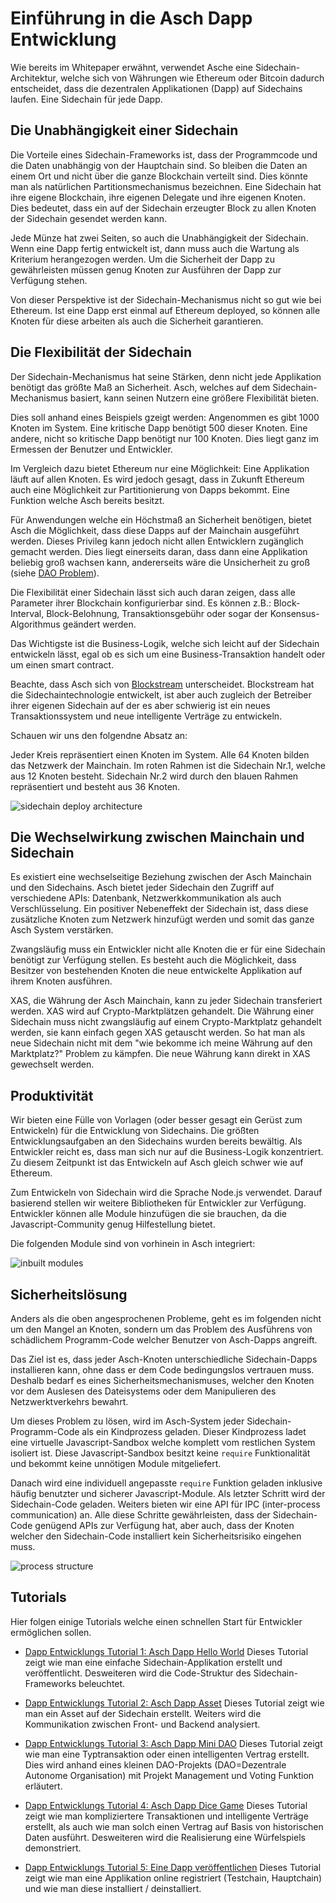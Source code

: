 # Einführung in die Asch Dapp Entwicklung
Wie bereits im Whitepaper erwähnt, verwendet Asche eine Sidechain-Architektur, welche sich von Währungen wie Ethereum oder Bitcoin dadurch entscheidet, dass die dezentralen Applikationen (Dapp) auf Sidechains laufen. Eine Sidechain für jede Dapp.

## Die Unabhängigkeit einer Sidechain

Die Vorteile eines Sidechain-Frameworks ist, dass der Programmcode und die Daten unabhängig von der Hauptchain sind. So bleiben die Daten an einem Ort und nicht über die ganze Blockchain verteilt sind. Dies könnte man als natürlichen Partitionsmechanismus bezeichnen. 
Eine Sidechain hat ihre eigene Blockchain, ihre eigenen Delegate und ihre eigenen Knoten. Dies bedeutet, dass ein auf der Sidechain erzeugter Block zu allen Knoten der Sidechain gesendet werden kann.

Jede Münze hat zwei Seiten, so auch die Unabhängigkeit der Sidechain. Wenn eine Dapp fertig entwickelt ist, dann muss auch die Wartung als Kriterium herangezogen werden. Um die Sicherheit der Dapp zu gewährleisten müssen genug Knoten zur Ausführen der Dapp zur Verfügung stehen.

Von dieser Perspektive ist der Sidechain-Mechanismus nicht so gut wie bei Ethereum. Ist eine Dapp erst einmal auf Ethereum deployed, so können alle Knoten für diese arbeiten als auch die Sicherheit garantieren.


## Die Flexibilität der Sidechain

Der Sidechain-Mechanismus hat seine Stärken, denn nicht jede Applikation benötigt das größte Maß an Sicherheit. Asch, welches auf dem Sidechain-Mechanismus basiert, kann seinen Nutzern eine größere Flexibilität bieten.

Dies soll anhand eines Beispiels gzeigt werden: Angenommen es gibt 1000 Knoten im System. Eine kritische Dapp benötigt 500 dieser Knoten. Eine andere, nicht so kritische Dapp benötigt nur 100 Knoten. Dies liegt ganz im Ermessen der Benutzer und Entwickler.

Im Vergleich dazu bietet Ethereum nur eine Möglichkeit: Eine Applikation läuft auf allen Knoten. Es wird jedoch gesagt, dass in Zukunft Ethereum auch eine Möglichkeit zur Partitionierung von Dapps bekommt. Eine Funktion welche Asch bereits besitzt.

Für Anwendungen welche ein Höchstmaß an Sicherheit benötigen, bietet Asch die Möglichkeit, dass diese Dapps auf der Mainchain ausgeführt werden. Dieses Privileg kann jedoch nicht allen Entwicklern zugänglich gemacht werden. Dies liegt einerseits daran, dass dann eine Applikation beliebig groß wachsen kann, andererseits wäre die Unsicherheit zu groß (siehe [DAO Problem](https://en.wikipedia.org/wiki/The_DAO_(organization)#Risks)).

Die Flexibilität einer Sidechain lässt sich auch daran zeigen, dass alle Parameter ihrer Blockchain konfigurierbar sind. Es können z.B.: Block-Interval, Block-Belohnung, Transaktionsgebühr oder sogar der Konsensus-Algorithmus geändert werden.


Das Wichtigste ist die Business-Logik, welche sich leicht auf der Sidechain entwickeln lässt, egal ob es sich um eine Business-Transaktion handelt oder um einen smart contract. 

Beachte, dass Asch sich von [Blockstream](https://en.wikipedia.org/wiki/Blockstream) unterscheidet. Blockstream hat die Sidechaintechnologie entwickelt, ist aber auch zugleich der Betreiber ihrer eigenen Sidechain auf der es aber schwierig ist ein neues Transaktionssystem und neue intelligente Verträge zu entwickeln.

Schauen wir uns den folgendne Absatz an:

Jeder Kreis repräsentiert einen Knoten im System. Alle 64 Knoten bilden das Netzwerk der Mainchain. Im roten Rahmen ist die Sidechain Nr.1, welche aus 12 Knoten besteht. Sidechain Nr.2 wird durch den blauen Rahmen repräsentiert und besteht aus 36 Knoten.

![sidechain deploy architecture](../../assets/sidechain-deploy.png)

## Die Wechselwirkung zwischen Mainchain und Sidechain

Es existiert eine wechselseitige Beziehung zwischen der Asch Mainchain und den Sidechains. Asch bietet jeder Sidechain den Zugriff auf verschiedene APIs: Datenbank, Netzwerkkommunikation als auch Verschlüsselung. Ein positiver Nebeneffekt der Sidechain ist, dass diese zusätzliche Knoten zum Netzwerk hinzufügt werden und somit das ganze Asch System verstärken.

Zwangsläufig muss ein Entwickler nicht alle Knoten die er für eine Sidechain benötigt zur Verfügung stellen. Es besteht auch die Möglichkeit, dass Besitzer von bestehenden Knoten die neue entwickelte Applikation auf ihrem Knoten ausführen.

XAS, die Währung der Asch Mainchain, kann zu jeder Sidechain transferiert werden. XAS wird auf Crypto-Marktplätzen gehandelt. Die Währung einer Sidechain muss nicht zwangsläufig auf einem Crypto-Marktplatz gehandelt werden, sie kann einfach gegen XAS getauscht werden. So hat man als neue Sidechain nicht mit dem "wie bekomme ich meine Währung auf den Marktplatz?" Problem zu kämpfen. Die neue Währung kann direkt in XAS gewechselt werden.

## Produktivität

Wir bieten eine Fülle von Vorlagen (oder besser gesagt ein Gerüst zum Entwickeln) für die Entwicklung von Sidechains. Die größten Entwicklungsaufgaben an den Sidechains wurden bereits bewältig. Als Entwickler reicht es, dass man sich nur auf die Business-Logik konzentriert. Zu diesem Zeitpunkt ist das Entwickeln auf Asch gleich schwer wie auf Ethereum.

Zum Entwickeln von Sidechain wird die Sprache Node.js verwendet. Darauf basierend stellen wir weitere Bibliotheken für Entwickler zur Verfügung. Entwickler können alle Module hinzufügen die sie brauchen, da die Javascript-Community genug Hilfestellung bietet.


Die folgenden Module sind von vorhinein in Asch integriert:

![inbuilt modules](../../assets/inbuilt-modules.png)

## Sicherheitslösung

Anders als die oben angesprochenen Probleme, geht es im folgenden nicht um den Mangel an Knoten, sondern um das Problem des Ausführens von schädlichem Programm-Code welcher Benutzer von Asch-Dapps angreift.

Das Ziel ist es, dass jeder Asch-Knoten unterschiedliche Sidechain-Dapps installieren kann, ohne dass er dem Code bedingungslos vertrauen muss. Deshalb bedarf es eines Sicherheitsmechanismuses, welcher den Knoten vor dem Auslesen des Dateisystems oder dem Manipulieren des Netzwerktverkehrs bewahrt.

Um dieses Problem zu lösen, wird im Asch-System jeder Sidechain-Programm-Code als ein Kindprozess geladen. Dieser Kindprozess ladet eine virtuelle Javascript-Sandbox welche komplett vom restlichen System isoliert ist. Diese Javascript-Sandbox besitzt keine `require` Funktionalität und bekommt keine unnötigen Module mitgeliefert.

Danach wird eine individuell angepasste `require` Funktion geladen inklusive häufig benutzter und sicherer Javascript-Module. Als letzter Schritt wird der Sidechain-Code geladen. Weiters bieten wir eine API für IPC (inter-process communication) an. Alle diese Schritte gewährleisten, dass der Sidechain-Code genügend APIs zur Verfügung hat, aber auch, dass der Knoten welcher den Sidechain-Code installiert kein Sicherheitsrisiko eingehen muss.

![process structure](../../assets/process-structure.png)

## Tutorials

Hier folgen einige Tutorials welche einen schnellen Start für Entwickler ermöglichen sollen.

- [Dapp Entwicklungs Tutorial 1: Asch Dapp Hello World](./dapp_docs/1_hello_en.md)
	Dieses Tutorial zeigt wie man eine einfache Sidechain-Applikation erstellt und veröffentlicht. Desweiteren wird die Code-Struktur des Sidechain-Frameworks beleuchtet.

- [Dapp Entwicklungs Tutorial 2: Asch Dapp Asset](./dapp_docs/2_asset_en.md)
	Dieses Tutorial zeigt wie man ein Asset auf der Sidechain erstellt. Weiters wird die Kommunikation zwischen Front- und Backend analysiert.

- [Dapp Entwicklungs Tutorial 3: Asch Dapp Mini DAO](./dapp_docs/3_mini_dao_en.md)
	Dieses Tutorial zeigt wie man eine Typtransaktion oder einen intelligenten Vertrag erstellt. Dies wird anhand eines kleinen DAO-Projekts (DAO=Dezentrale Autonome Organisation) mit Projekt Management und Voting Funktion erläutert.

- [Dapp Entwicklungs Tutorial 4: Asch Dapp Dice Game](./dapp_docs/4_dice_game_en.md)
	Dieses Tutorial zeigt wie man kompliziertere Transaktionen und intelligente Verträge erstellt, als auch wie man solch einen Vertrag auf Basis von historischen Daten ausführt. Desweiteren wird die Realisierung eine Würfelspiels demonstriert.

- [Dapp Entwicklungs Tutorial 5: Eine Dapp veröffentlichen](./dapp_docs/5_dapp_publish_en.md)
	Dieses Tutorial zeigt wie man eine Applikation online registriert (Testchain, Hauptchain) und wie man diese installiert / deinstalliert.
